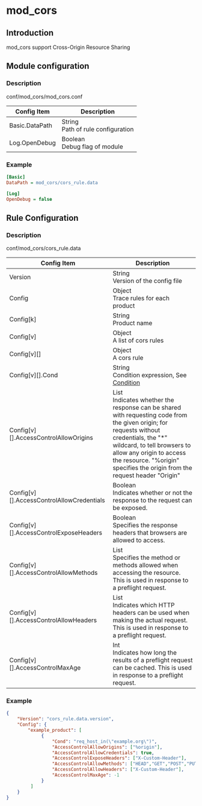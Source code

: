 # mod_cors

## Introduction

mod_cors support Cross-Origin Resource Sharing

## Module configuration

### Description

conf/mod_cors/mod_cors.conf

| Config Item | Description                             |
| ----------- | --------------------------------------- |
| Basic.DataPath | String<br>Path of rule configuration |
| Log.OpenDebug  | Boolean<br>Debug flag of module      |

### Example

```ini
[Basic]
DataPath = mod_cors/cors_rule.data

[Log]
OpenDebug = false
```

## Rule Configuration

### Description

conf/mod_cors/cors_rule.data

| Config Item                | Description                             |
| -------------------------- | -------------------------------------------- |
| Version                    | String<br>Version of the config file         |
| Config                     | Object<br>Trace rules for each product      |
| Config[k]                  | String<br>Product name                      |
| Config[v]                  | Object<br>A list of cors rules     |
| Config[v][]                | Object<br>A cors rule                     |
| Config[v][].Cond           | String<br>Condition expression, See [Condition](../../condition/condition_grammar.md) |
| Config[v][].AccessControlAllowOrigins    | List<br> Indicates whether the response can be shared with requesting code from the given origin; for requests without credentials, the "*" wildcard, to tell browsers to allow any origin to access the resource. "%origin" specifies the origin from the request header "Origin" |
| Config[v][].AccessControlAllowCredentials| Boolean<br> Indicates whether or not the response to the request can be exposed.|
| Config[v][].AccessControlExposeHeaders   | Boolean<br> Specifies the response headers that browsers are allowed to access. |
| Config[v][].AccessControlAllowMethods    | List<br> Specifies the method or methods allowed when accessing the resource. This is used in response to a preflight request.|
| Config[v][].AccessControlAllowHeaders    | List<br> Indicates which HTTP headers can be used when making the actual request. This is used in response to a preflight request.|
| Config[v][].AccessControlMaxAge          | Int<br>Indicates how long the results of a preflight request can be cached. This is used in response to a preflight request.|

### Example

```json
{
    "Version": "cors_rule.data.version",
    "Config": {
        "example_product": [
             {
                 "Cond": "req_host_in(\"example.org\")",
                 "AccessControlAllowOrigins": ["%origin"],
                 "AccessControlAllowCredentials": true,
                 "AccessControlExposeHeaders": ["X-Custom-Header"],
                 "AccessControlAllowMethods": ["HEAD","GET","POST","PUT","DELETE","OPTIONS","PATCH"],
                 "AccessControlAllowHeaders": ["X-Custom-Header"],
                 "AccessControlMaxAge": -1
             }
         ]
    }
}
```
